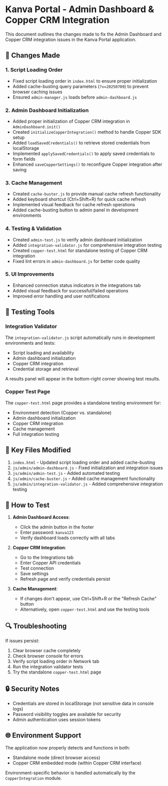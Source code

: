 # Kanva Portal - Admin Dashboard & Copper CRM Integration

This document outlines the changes made to fix the Admin Dashboard and Copper CRM integration issues in the Kanva Portal application.

## 🔄 Changes Made

### 1. Script Loading Order
- Fixed script loading order in `index.html` to ensure proper initialization
- Added cache-busting query parameters (`?v=20250709`) to prevent browser caching issues
- Ensured `admin-manager.js` loads before `admin-dashboard.js`

### 2. Admin Dashboard Initialization
- Added proper initialization of Copper CRM integration in `AdminDashboard.init()`
- Created `initializeCopperIntegration()` method to handle Copper SDK setup
- Added `loadSavedCredentials()` to retrieve stored credentials from localStorage
- Implemented `applySavedCredentials()` to apply saved credentials to form fields
- Enhanced `saveCopperSettings()` to reconfigure Copper integration after saving

### 3. Cache Management
- Created `cache-buster.js` to provide manual cache refresh functionality
- Added keyboard shortcut (Ctrl+Shift+R) for quick cache refresh
- Implemented visual feedback for cache refresh operations
- Added cache-busting button to admin panel in development environments

### 4. Testing & Validation
- Created `admin-test.js` to verify admin dashboard initialization
- Added `integration-validator.js` for comprehensive integration testing
- Created `copper-test.html` for standalone testing of Copper CRM integration
- Fixed lint errors in `admin-dashboard.js` for better code quality

### 5. UI Improvements
- Enhanced connection status indicators in the integrations tab
- Added visual feedback for successful/failed operations
- Improved error handling and user notifications

## 🧪 Testing Tools

### Integration Validator
The `integration-validator.js` script automatically runs in development environments and tests:
- Script loading and availability
- Admin dashboard initialization
- Copper CRM integration
- Credential storage and retrieval

A results panel will appear in the bottom-right corner showing test results.

### Copper Test Page
The `copper-test.html` page provides a standalone testing environment for:
- Environment detection (Copper vs. standalone)
- Admin dashboard initialization
- Copper CRM integration
- Cache management
- Full integration testing

## 🔑 Key Files Modified

1. `index.html` - Updated script loading order and added cache-busting
2. `js/admin/admin-dashboard.js` - Fixed initialization and integration issues
3. `js/admin/admin-test.js` - Added automated testing
4. `js/admin/cache-buster.js` - Added cache management functionality
5. `js/admin/integration-validator.js` - Added comprehensive integration testing

## 🚀 How to Test

1. **Admin Dashboard Access**:
   - Click the admin button in the footer
   - Enter password: `kanva123`
   - Verify dashboard loads correctly with all tabs

2. **Copper CRM Integration**:
   - Go to the Integrations tab
   - Enter Copper API credentials
   - Test connection
   - Save settings
   - Refresh page and verify credentials persist

3. **Cache Management**:
   - If changes don't appear, use Ctrl+Shift+R or the "Refresh Cache" button
   - Alternatively, open `copper-test.html` and use the testing tools

## 🔍 Troubleshooting

If issues persist:

1. Clear browser cache completely
2. Check browser console for errors
3. Verify script loading order in Network tab
4. Run the integration validator tests
5. Try the standalone `copper-test.html` page

## 🔒 Security Notes

- Credentials are stored in localStorage (not sensitive data in console logs)
- Password visibility toggles are available for security
- Admin authentication uses session tokens

## 🌐 Environment Support

The application now properly detects and functions in both:
- Standalone mode (direct browser access)
- Copper CRM embedded mode (within Copper CRM interface)

Environment-specific behavior is handled automatically by the `CopperIntegration` module.
